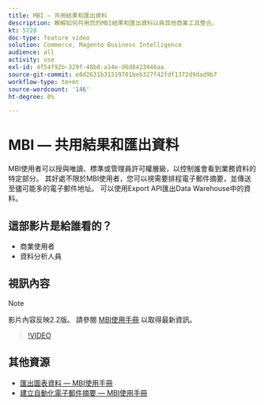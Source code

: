 ```yaml
---
title: MBI — 共用結果和匯出資料
description: 瞭解如何共用您的MBI結果和匯出資料以與其他商業工具整合。
kt: 5728
doc-type: feature video
solution: Commerce, Magento Business Intelligence
audience: all
activity: use
exl-id: 4f54f92b-329f-48b8-a14e-d6d8423446aa
source-git-commit: e8d2631b31319701beb327f42fdf1372d9dad9b7
workflow-type: tm+mt
source-wordcount: '146'
ht-degree: 0%

---
```


# MBI — 共用結果和匯出資料

MBI使用者可以授與唯讀、標準或管理員許可權層級，以控制誰會看到業務資料的特定部分。 其好處不限於MBI使用者，您可以視需要排程電子郵件摘要，並傳送至儘可能多的電子郵件地址。 可以使用Export API匯出Data Warehouse中的資料。

## 這部影片是給誰看的？

- 商業使用者
- 資料分析人員

## 視訊內容

>[!NOTE]
>
>影片內容反映2.2版。 請參閱 [MBI使用手冊](https://experienceleague.adobe.com/docs/commerce-business-intelligence/mbi/guide-overview.html) 以取得最新資訊。

>[!VIDEO](https://video.tv.adobe.com/v/35983?quality=12&learn=on)

## 其他資源

- [匯出圖表資料 — MBI使用手冊](https://experienceleague.adobe.com/docs/commerce-business-intelligence/mbi/build/share/exp-chart-dash.html)
- [建立自動化電子郵件摘要 — MBI使用手冊](https://experienceleague.adobe.com/docs/commerce-business-intelligence/mbi/build/share/email-summaries.html)
